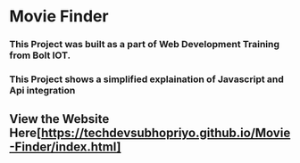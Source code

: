 # Movie Finder
### This Project was built as a part of Web Development Training from Bolt IOT.
### This Project shows a simplified explaination of Javascript and Api integration
## View the Website Here[https://techdevsubhopriyo.github.io/Movie-Finder/index.html]
